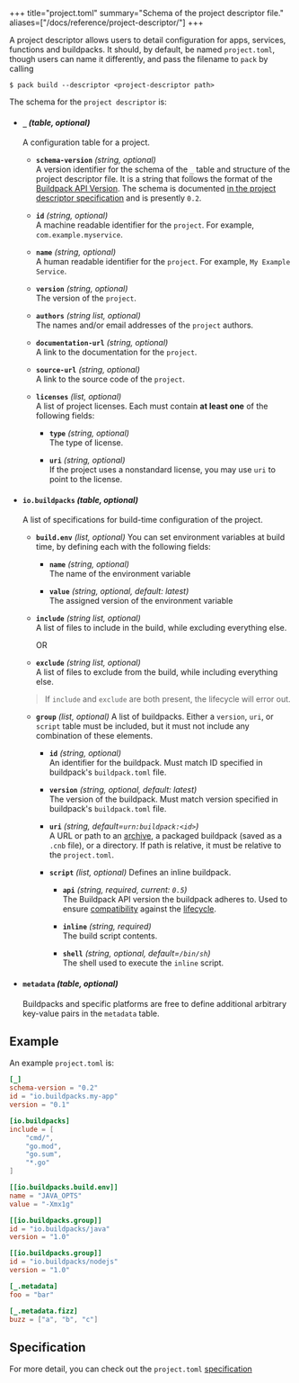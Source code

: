 +++
title="project.toml"
summary="Schema of the project descriptor file."
aliases=["/docs/reference/project-descriptor/"]
+++

A project descriptor allows users to detail configuration for apps, services, functions and buildpacks. It should, by
default, be named `project.toml`, though users can name it differently, and pass the filename to `pack` by calling
```shell script
$ pack build --descriptor <project-descriptor path>
```

The schema for the `project descriptor` is:

- #### `_` _(table, optional)_
  A configuration table for a project.

  - **`schema-version`** _(string, optional)_\
    A version identifier for the schema of the `_` table and structure of the project descriptor file. It is a string that follows the format of the [Buildpack API Version](https://github.com/buildpacks/spec/blob/main/buildpack.md#buildpack-api-version). The schema is documented [in the project descriptor specification](https://github.com/buildpacks/spec/blob/main/extensions/project-descriptor.md#schema-version) and is presently `0.2`.

  - **`id`** _(string, optional)_\
    A machine readable identifier for the `project`. For example, `com.example.myservice`.

  - **`name`** _(string, optional)_\
    A human readable identifier for the `project`. For example, `My Example Service`.

  - **`version`** _(string, optional)_\
    The version of the `project`.

   - **`authors`** _(string list, optional)_\
    The names and/or email addresses of the `project` authors.

  - **`documentation-url`** _(string, optional)_\
    A link to the documentation for the `project`.

  - **`source-url`** _(string, optional)_\
    A link to the source code of the `project`.

   - **`licenses`** _(list, optional)_\
    A list of project licenses. Each must contain **at least one** of the following fields:

      - **`type`** _(string, optional)_\
        The type of license.

      - **`uri`** _(string, optional)_\
        If the project uses a nonstandard license, you may use `uri` to point to the license.

- #### `io.buildpacks` _(table, optional)_
  A list of specifications for build-time configuration of the project.

   - **`build.env`** _(list, optional)_
    You can set environment variables at build time, by defining each with the following fields:

      - **`name`** _(string, optional)_\
        The name of the environment variable

      - **`value`** _(string, optional, default: latest)_\
        The assigned version of the environment variable

   - **`include`** _(string list, optional)_\
    A list of files to include in the build, while excluding everything else.

        OR

   - **`exclude`** _(string list, optional)_\
    A list of files to exclude from the build, while including everything else.

    > If `include` and `exclude` are both present, the lifecycle will error out.

   - **`group`** _(list, optional)_
    A list of buildpacks. Either a `version`, `uri`, or `script` table must be included, but it must not include any combination of these elements.

      - **`id`** _(string, optional)_\
        An identifier for the buildpack. Must match ID specified in buildpack's `buildpack.toml` file.

      - **`version`** _(string, optional, default: latest)_\
        The version of the buildpack. Must match version specified in buildpack's `buildpack.toml` file.

      - **`uri`** _(string, default=`urn:buildpack:<id>`)_\
        A URL or path to an [archive][supported-archives], a packaged buildpack (saved as a `.cnb` file), or a directory. If path is relative, it must be relative to the `project.toml`.

      - **`script`** _(list, optional)_
      Defines an inline buildpack.

        - **`api`** _(string, required, current: `0.5`)_\
          The Buildpack API version the buildpack adheres to. Used to ensure [compatibility][api-compat] against the [lifecycle][lifecycle].

        - **`inline`** _(string, required)_\
          The build script contents.

        - **`shell`** _(string, optional, default=`/bin/sh`)_\
          The shell used to execute the `inline` script.

- #### `metadata` _(table, optional)_
  Buildpacks and specific platforms are free to define additional arbitrary key-value pairs in the `metadata` table.

## Example
An example `project.toml` is:
```toml
[_]
schema-version = "0.2"
id = "io.buildpacks.my-app"
version = "0.1"

[io.buildpacks]
include = [
    "cmd/",
    "go.mod",
    "go.sum",
    "*.go"
]

[[io.buildpacks.build.env]]
name = "JAVA_OPTS"
value = "-Xmx1g"

[[io.buildpacks.group]]
id = "io.buildpacks/java"
version = "1.0"

[[io.buildpacks.group]]
id = "io.buildpacks/nodejs"
version = "1.0"

[_.metadata]
foo = "bar"

[_.metadata.fizz]
buzz = ["a", "b", "c"]
```

## Specification
For more detail, you can check out the `project.toml` [specification][spec]

[spec]: https://github.com/buildpacks/spec/blob/main/extensions/project-descriptor.md
[supported-archives]: /docs/reference/builder-config#supported-archives
[api-compat]: /docs/reference/buildpack-api#api-compatibility
[lifecycle]: /docs/concepts/components/lifecycle/
